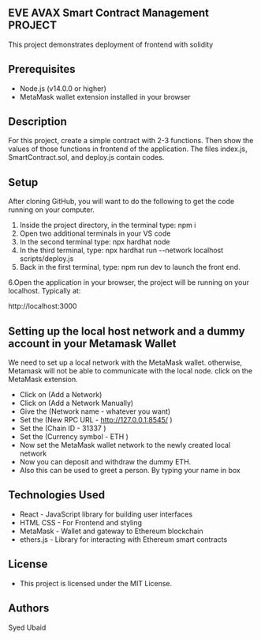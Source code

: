 

## EVE AVAX Smart Contract Management PROJECT

This project demonstrates deployment of frontend with solidity

## Prerequisites

- Node.js (v14.0.0 or higher)
- MetaMask wallet extension installed in your browser

## Description

For this project, create a simple contract with 2-3 functions. Then show the values of those functions in frontend of the application.
The files index.js, SmartContract.sol, and deploy.js contain codes.



  
## Setup

After cloning GitHub, you will want to do the following to get the code running on your computer.

1. Inside the project directory, in the terminal type:  npm i
2. Open two additional terminals in your VS code
3. In the second terminal type: npx hardhat node
4. In the third terminal, type:  npx hardhat run --network localhost scripts/deploy.js 
5. Back in the first terminal, type:  npm run dev  to launch the front end.

6.Open the application in your browser, the project will be running on your localhost. Typically at:

http://localhost:3000


## Setting up the local host network and a dummy account in your Metamask Wallet


We need to set up a local network with the MetaMask wallet. otherwise, Metamask will not be able to communicate with the local node. click on the MetaMask extension.

- Click on (Add a Network)
- Click on (Add a Network Manually)
- Give the (Network name - whatever you want)
- Set the (New RPC URL - http://127.0.0.1:8545/ )
- Set the (Chain ID - 31337 )
- Set the (Currency symbol - ETH )
- Now set the MetaMask wallet network to the newly created local network
- Now you can deposit and withdraw the dummy ETH.
- Also this can be used to greet a person. By typing your name in box

## Technologies Used

- React - JavaScript library for building user interfaces
- HTML CSS - For Frontend and styling
- MetaMask - Wallet and gateway to Ethereum blockchain
- ethers.js - Library for interacting with Ethereum smart contracts

## License

- This project is licensed under the MIT License.

## Authors

Syed Ubaid


